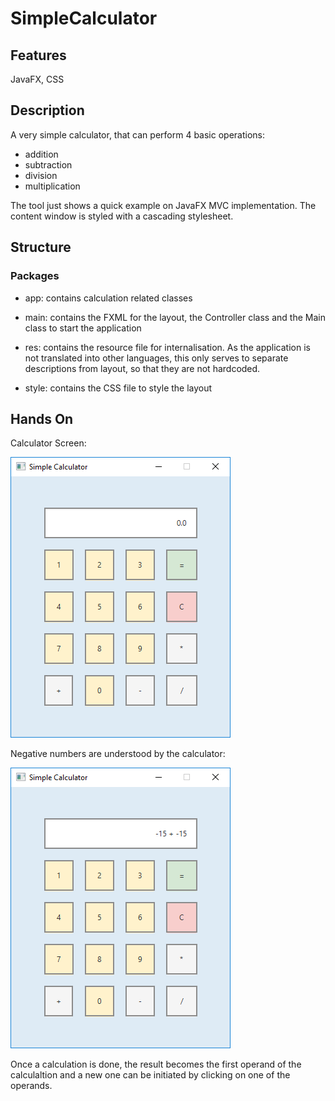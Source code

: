 # SimpleCalculator

## Features

JavaFX, CSS

## Description

A very simple calculator, that can perform 4 basic operations:
- addition
- subtraction
- division
- multiplication

The tool just shows a quick example on JavaFX MVC implementation. The content window is styled with a cascading stylesheet.

## Structure

### Packages
- app: contains calculation related classes

- main: contains the FXML for the layout, the Controller class and the Main class to start the application

- res: contains the resource file for internalisation. As the application is not translated into other languages, this only serves to separate descriptions from layout, so that they are not hardcoded.

- style: contains the CSS file to style the layout

## Hands On

Calculator Screen:

![Simple Calculator screen](https://github.com/bjanos/Screenshots/blob/master/SimpleCalculator/2018-04-19_10-48-33.png)

Negative numbers are understood by the calculator:

![Negative Numbers](https://github.com/bjanos/Screenshots/blob/master/SimpleCalculator/2018-04-19_11-01-21.png)

Once a calculation is done, the result becomes the first operand of the calculaltion and a new one can be initiated by clicking on one of the operands.

